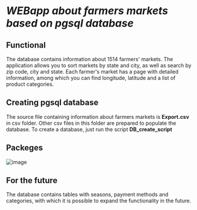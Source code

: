 # _WEBapp about farmers markets based on pgsql database_

## Functional
The database contains information about 1514 farmers' markets. The application allows you to sort markets by state and city, as well as search by zip code, city and state. Each farmer's market has a page with detailed information, among which you can find longitude, latitude and a list of product categories.


## Creating pgsql database
The source file containing information about farmers markets is __Export.csv__ in csv folder. Other csv files in this folder are prepared to populate the database. To create a database, just run the script __DB_create_script__

## Packeges
![image](https://github.com/JOkoropuzz/FarmersMarkets/assets/142217578/59245db1-4a4a-4e65-8783-5416d10aa7e5)

## For the future
The database contains tables with seasons, payment methods and categories, with which it is possible to expand the functionality in the future.
